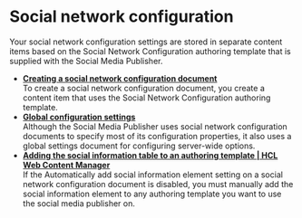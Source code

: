 # Social network configuration

Your social network configuration settings are stored in separate content items based on the Social Network Configuration authoring template that is supplied with the Social Media Publisher.

-   **[Creating a social network configuration document](../wcm/wcm_sm_config_doc_creating.md)**  
To create a social network configuration document, you create a content item that uses the Social Network Configuration authoring template.
-   **[Global configuration settings](../wcm/wcm_sm_config_doc_global.md)**  
Although the Social Media Publisher uses social network configuration documents to specify most of its configuration properties, it also uses a global settings document for configuring server-wide options.
-   **[Adding the social information table to an authoring template \| HCL Web Content Manager](../wcm/wcm_sm_add_sit.md)**  
If the Automatically add social information element setting on a social network configuration document is disabled, you must manually add the social information element to any authoring template you want to use the social media publisher on.


